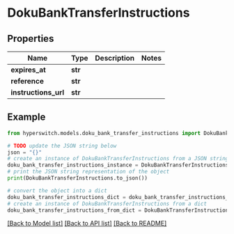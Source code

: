 # DokuBankTransferInstructions


## Properties

Name | Type | Description | Notes
------------ | ------------- | ------------- | -------------
**expires_at** | **str** |  | 
**reference** | **str** |  | 
**instructions_url** | **str** |  | 

## Example

```python
from hyperswitch.models.doku_bank_transfer_instructions import DokuBankTransferInstructions

# TODO update the JSON string below
json = "{}"
# create an instance of DokuBankTransferInstructions from a JSON string
doku_bank_transfer_instructions_instance = DokuBankTransferInstructions.from_json(json)
# print the JSON string representation of the object
print(DokuBankTransferInstructions.to_json())

# convert the object into a dict
doku_bank_transfer_instructions_dict = doku_bank_transfer_instructions_instance.to_dict()
# create an instance of DokuBankTransferInstructions from a dict
doku_bank_transfer_instructions_from_dict = DokuBankTransferInstructions.from_dict(doku_bank_transfer_instructions_dict)
```
[[Back to Model list]](../README.md#documentation-for-models) [[Back to API list]](../README.md#documentation-for-api-endpoints) [[Back to README]](../README.md)


